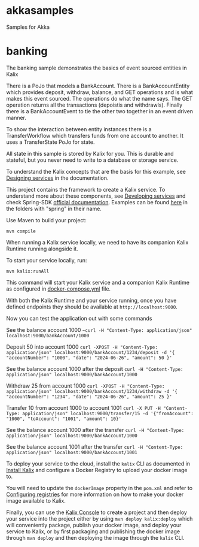 # akkasamples
Samples for Akka

# banking
The banking sample demonstrates the basics of event sourced entities in Kalix

There is a PoJo that models a BankAccount. There is a BankAccountEntity which provides deposit, withdraw, balance, and GET operations and is what makes this event sourced. The operations do what the name says. The GET operation returns all the transactions (depoistis and withdrawls). Finally there is a BankAccountEvent to tie the other two together in an event driven manner.

To show the interaction between entity instances there is a TransferWorkflow which transfers funds from one account to another. It uses a TransferState PoJo for state.

All state in this sample is stored by Kalix for you. This is durable and stateful, but you never need to write to a database or storage service. 

To understand the Kalix concepts that are the basis for this example, see [Designing services](https://docs.kalix.io/java/development-process.html) in the documentation.


This project contains the framework to create a Kalix service. To understand more about these components, see [Developing services](https://docs.kalix.io/services/) and check Spring-SDK [official documentation](https://docs.kalix.io/spring/index.html). Examples can be found [here](https://github.com/lightbend/kalix-jvm-sdk/tree/main/samples) in the folders with "spring" in their name.


Use Maven to build your project:

```shell
mvn compile
```


When running a Kalix service locally, we need to have its companion Kalix Runtime running alongside it.

To start your service locally, run:

```shell
mvn kalix:runAll
```

This command will start your Kalix service and a companion Kalix Runtime as configured in [docker-compose.yml](./docker-compose.yml) file.

With both the Kalix Runtime and your service running, once you have defined endpoints they should be available at `http://localhost:9000`.

Now you can test the application out with some commands

See the balance account 1000
`~curl -H "Content-Type: application/json" localhost:9000/bankAccount/1000`

Deposit 50 into account 1000
`curl -XPOST -H "Content-Type: application/json" localhost:9000/bankAccount/1234/deposit -d '{ "accountNumber": "1000", "date": "2024-06-26", "amount": 50 }'`

See the balance account 1000 after the deposit
`curl -H "Content-Type: application/json" localhost:9000/bankAccount/1000`

Withdraw 25 from account 1000
`curl -XPOST -H "Content-Type: application/json" localhost:9000/bankAccount/1234/withdraw -d '{ "accountNumber": "1234", "date": "2024-06-26", "amount": 25 }'`

Transfer 10 from account 1000 to account 1001
`curl -X PUT -H "Content-Type: application/json" localhost:9000/transfer/15 -d '{"fromAccount": "1000", "toAccount": "1001", "amount": 10}'`

See the balance account 1000 after the transfer
`curl -H "Content-Type: application/json" localhost:9000/bankAccount/1000`

See the balance account 1001 after the transfer
`curl -H "Content-Type: application/json" localhost:9000/bankAccount/1001`

To deploy your service to the cloud, install the `kalix` CLI as documented in
[Install Kalix](https://docs.kalix.io/kalix/install-kalix.html)
and configure a Docker Registry to upload your docker image to.

You will need to update the `dockerImage` property in the `pom.xml` and refer to
[Configuring registries](https://docs.kalix.io/projects/container-registries.html)
for more information on how to make your docker image available to Kalix.

Finally, you can use the [Kalix Console](https://console.kalix.io)
to create a project and then deploy your service into the project either by using `mvn deploy kalix:deploy` which
will conveniently package, publish your docker image, and deploy your service to Kalix, or by first packaging and
publishing the docker image through `mvn deploy` and then deploying the image
through the `kalix` CLI.
